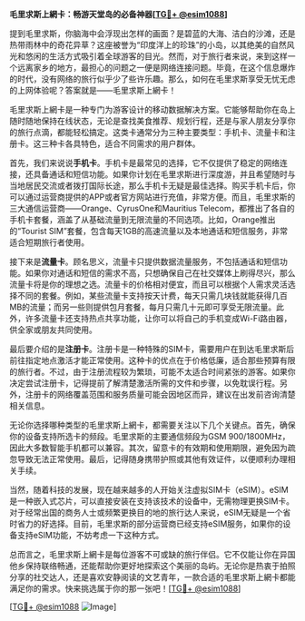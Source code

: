 **毛里求斯上網卡：畅游天堂岛的必备神器[[TG💪+ @esim1088](https://t.me/s/esim1088)]**

提到毛里求斯，你脑海中会浮现出怎样的画面？是碧蓝的大海、洁白的沙滩，还是热带雨林中的奇花异草？这座被誉为“印度洋上的珍珠”的小岛，以其绝美的自然风光和悠闲的生活方式吸引着全球游客的目光。然而，对于旅行者来说，来到这样一个远离家乡的地方，最担心的问题之一便是网络连接问题。毕竟，在这个信息爆炸的时代，没有网络的旅行似乎少了些许乐趣。那么，如何在毛里求斯享受无忧无虑的上网体验呢？答案就是——毛里求斯上網卡！

毛里求斯上網卡是一种专门为游客设计的移动数据解决方案。它能够帮助你在岛上随时随地保持在线状态，无论是查找美食推荐、规划行程，还是与家人朋友分享你的旅行点滴，都能轻松搞定。这类卡通常分为三种主要类型：手机卡、流量卡和注册卡。这三种卡各具特色，适合不同需求的用户群体。

首先，我们来说说**手机卡**。手机卡是最常见的选择，它不仅提供了稳定的网络连接，还具备通话和短信功能。如果你计划在毛里求斯进行深度游，并且希望随时与当地居民交流或者拨打国际长途，那么手机卡无疑是最佳选择。购买手机卡后，你可以通过运营商提供的APP或者官方网站进行充值，非常方便。而且，毛里求斯的三大通信运营商——Orange、CyrusOne和Mauritius Telecom，都推出了各自的手机卡套餐，涵盖了从基础流量到无限流量的不同选项。比如，Orange推出的“Tourist SIM”套餐，包含每天1GB的高速流量以及本地通话和短信服务，非常适合短期旅行者使用。

接下来是**流量卡**。顾名思义，流量卡只提供数据流量服务，不包括通话和短信功能。如果你对通话和短信的需求不高，只想确保自己在社交媒体上刷得尽兴，那么流量卡将是你的理想之选。流量卡的价格相对便宜，而且可以根据个人需求灵活选择不同的套餐。例如，某些流量卡支持按天计费，每天只需几块钱就能获得几百MB的流量；而另一些则提供包月套餐，每月只需几十元即可享受无限流量。此外，许多流量卡还支持热点共享功能，让你可以将自己的手机变成Wi-Fi路由器，供全家或朋友共同使用。

最后要介绍的是**注册卡**。注册卡是一种特殊的SIM卡，需要用户在到达毛里求斯后前往指定地点激活才能正常使用。这种卡的优点在于价格低廉，适合那些预算有限的旅行者。不过，由于注册流程较为繁琐，可能不太适合时间紧张的游客。如果你决定尝试注册卡，记得提前了解清楚激活所需的文件和步骤，以免耽误行程。另外，注册卡的网络覆盖范围和服务质量可能会因地区而异，建议在出发前咨询清楚相关信息。

无论你选择哪种类型的毛里求斯上網卡，都需要关注以下几个关键点。首先，确保你的设备支持所选卡的频段。毛里求斯的主要通信频段为GSM 900/1800MHz，因此大多数智能手机都可以兼容。其次，留意卡的有效期和使用期限，避免因为疏忽导致无法正常使用。最后，记得随身携带护照或其他有效证件，以便顺利办理相关手续。

当然，随着科技的发展，现在越来越多的人开始关注虚拟SIM卡（eSIM）。eSIM是一种嵌入式芯片，可以直接安装在支持该技术的设备中，无需物理更换SIM卡。对于经常出国的商务人士或频繁更换目的地的旅行达人来说，eSIM无疑是一个省时省力的好选择。目前，毛里求斯的部分运营商已经支持eSIM服务，如果你的设备支持eSIM功能，不妨考虑一下这种方式。

总而言之，毛里求斯上網卡是每位游客不可或缺的旅行伴侣。它不仅能让你在异国他乡保持联络畅通，还能帮助你更好地探索这个美丽的岛屿。无论你是热衷于拍照分享的社交达人，还是喜欢安静阅读的文艺青年，一款合适的毛里求斯上網卡都能满足你的需求。快来挑选属于你的那一张吧！[[TG💪+ @esim1088](https://t.me/s/esim1088)]

[[TG💪+ @esim1088](https://t.me/s/esim1088) ![Image](https://i.postimg.cc/4NQfJmqS/Snipaste-2025-05-13-00-14-12.png)]